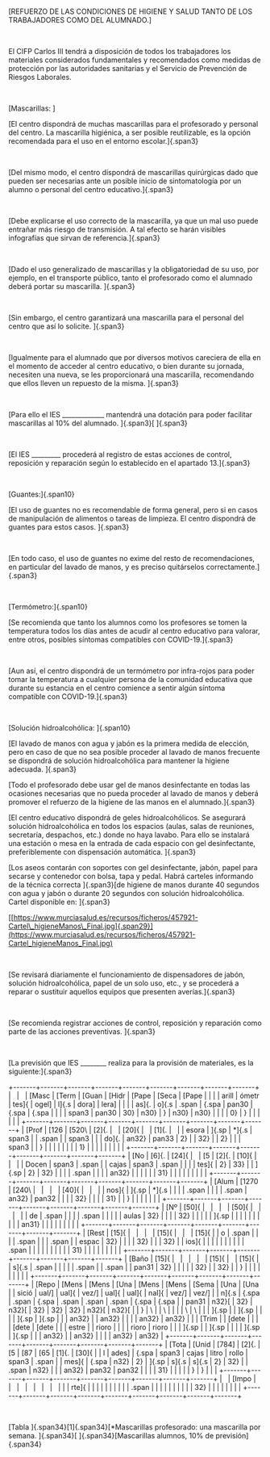  

 

[REFUERZO DE LAS CONDICIONES DE HIGIENE Y SALUD TANTO DE LOS
TRABAJADORES COMO DEL ALUMNADO.]

 

El CIFP Carlos III tendrá a disposición de todos los
trabajadores los materiales considerados fundamentales y recomendados
como medidas de protección por las autoridades sanitarias y el Servicio
de Prevención de Riesgos Laborales.

 

[Mascarillas: ]

[El centro dispondrá de muchas mascarillas para el profesorado y personal del
centro. La mascarilla higiénica, a ser posible reutilizable, es la
opción recomendada para el uso en el entorno escolar.]{.span3}

 

[Del mismo modo, el centro dispondrá de mascarillas quirúrgicas dado que
pueden ser necesarias ante un posible inicio de sintomatología por un
alumno o personal del centro educativo.]{.span3}

 

[Debe explicarse el uso correcto de la mascarilla, ya que un mal uso
puede entrañar más riesgo de transmisión. A tal efecto se harán visibles
infografías que sirvan de referencia.]{.span3}

 

[Dado el uso generalizado de mascarillas y la obligatoriedad de su uso,
por ejemplo, en el transporte público, tanto el profesorado como el
alumnado deberá portar su mascarilla. ]{.span3}

 

[Sin embargo, el centro garantizará una mascarilla para el personal del
centro que así lo solicite. ]{.span3}

 

[Igualmente para el alumnado que por diversos motivos careciera de ella
en el momento de acceder al centro educativo, o bien durante su jornada,
necesiten una nueva, se les proporcionará una mascarilla, recomendando
que ellos lleven un repuesto de la misma. ]{.span3}

 

[Para ello el IES \_\_\_\_\_\_\_\_\_\_\_\_\_ mantendrá una dotación para
poder facilitar mascarillas al 10% del alumnado. ]{.span3}[ ]{.span3}

 

[El IES \_\_\_\_\_\_\_\_\_ procederá al registro de estas acciones de
control, reposición y reparación según lo establecido en el apartado
13.]{.span3}

 

[Guantes:]{.span10}

[El uso de guantes no es recomendable de forma general, pero si en casos
de manipulación de alimentos o tareas de limpieza. El centro dispondrá
de guantes para estos casos. ]{.span3}

 

[En todo caso, el uso de guantes no exime del resto de recomendaciones,
en particular del lavado de manos, y es preciso quitárselos
correctamente.]{.span3}

 

[Termómetro:]{.span10}

[Se recomienda que tanto los alumnos como los profesores se tomen la
temperatura todos los días antes de acudir al centro educativo para
valorar, entre otros, posibles síntomas compatibles con
COVID-19.]{.span3}

 

[Aun así, el centro dispondrá de un termómetro por infra-rojos para
poder tomar la temperatura a cualquier persona de la comunidad educativa
que durante su estancia en el centro comience a sentir algún síntoma
compatible con COVID-19.]{.span3}

 

[Solución hidroalcohólica: ]{.span10}

[El lavado de manos con agua y jabón es la primera medida de elección,
pero en caso de que no sea posible proceder al lavado de manos frecuente
se dispondrá de solución hidroalcohólica para mantener la higiene
adecuada. ]{.span3}

[Todo el profesorado debe usar gel de manos desinfectante en todas las
ocasiones necesarias que no pueda proceder al lavado de manos y deberá
promover el refuerzo de la higiene de las manos en el alumnado.]{.span3}

[El centro educativo dispondrá de geles hidroalcohólicos. Se asegurará
solución hidroalcohólica en todos los espacios (aulas, salas de
reuniones, secretaría, despachos, etc.) donde no haya lavabo. Para ello
se instalará una estación o mesa en la entrada de cada espacio con gel
desinfectante, preferiblemente con dispensación automática. ]{.span3}

[Los aseos contarán con soportes con gel desinfectante, jabón, papel
para secarse y contenedor con bolsa, tapa y pedal. Habrá carteles
informando de la técnica correcta ]{.span3}[de higiene de manos durante
40 segundos con agua y jabón o durante 20 segundos con solución
hidroalcohólica. Cartel disponible en: ]{.span3}

[[https://www.murciasalud.es/recursos/ficheros/457921-Cartel\_higieneManos\_Final.jpg]{.span29}](https://www.murciasalud.es/recursos/ficheros/457921-Cartel_higieneManos_Final.jpg)

 

[Se revisará diariamente el funcionamiento de dispensadores de jabón,
solución hidroalcohólica, papel de un solo uso, etc., y se procederá a
reparar o sustituir aquellos equipos que presenten averías.]{.span3}

 

[Se recomienda registrar acciones de control, reposición y reparación
como parte de las acciones preventivas. ]{.span3}

 

[La previsión que IES \_\_\_\_\_\_\_\_ realiza para la provisión de
materiales, es la siguiente:]{.span3}

+-------+-------+-------+-------+-------+-------+-------+-------+-------+
|       |       | [Masc | [Term | [Guan | [Hidr | [Pape | [Seca | [Pape |
|       |       | arill | ómetr | tes]{ | ogel] | l]{.s | dora] | lera] |
|       |       | as]{. | o]{.s | .span | {.spa | pan30 | {.spa | {.spa |
|       |       | span3 | pan30 | 30}   | n30}  | }     | n30}  | n30}  |
|       |       | 0}    | }     |       |       |       |       |       |
+-------+-------+-------+-------+-------+-------+-------+-------+-------+
| [Prof | [126  | [520\ | [2]{. |       | [20]{ |       | [1]{. |       |
| esora | ]{.sp | *]{.s | span3 |       | .span |       | span3 |       |
| do]{. | an32} | pan33 | 2}    |       | 32}   |       | 2}    |       |
| span3 |       | }     |       |       |       |       |       |       |
| 1}    |       |       |       |       |       |       |       |       |
+-------+-------+-------+-------+-------+-------+-------+-------+-------+
| [No   | [6]{. | [24]{ |       | [5    | [2]{. | [10]{ |       |       |
| Docen | span3 | .span |       | cajas | span3 | .span |       |       |
| tes]{ | 2}    | 33}   |       | ]{.sp | 2}    | 32}   |       |       |
| .span |       |       |       | an32} |       |       |       |       |
| 31}   |       |       |       |       |       |       |       |       |
+-------+-------+-------+-------+-------+-------+-------+-------+-------+
| [Alum | [1270 | [240\ |       |       |       | [40]{ |       |       |
| nos]{ | ]{.sp | *]{.s |       |       |       | .span |       |       |
| .span | an32} | pan32 |       |       |       | 32}   |       |       |
| 31}   |       | }     |       |       |       |       |       |       |
+-------+-------+-------+-------+-------+-------+-------+-------+-------+
| [Nº   | [50]{ |       |       |       | [50]{ |       |       |       |
| de    | .span |       |       |       | .span |       |       |       |
| aulas | 32}   |       |       |       | 32}   |       |       |       |
| ]{.sp |       |       |       |       |       |       |       |       |
| an31} |       |       |       |       |       |       |       |       |
+-------+-------+-------+-------+-------+-------+-------+-------+-------+
| [Rest | [15]{ |       |       |       | [15]{ |       |       | [15]{ |
| o     | .span |       |       |       | .span |       |       | .span |
| espac | 32}   |       |       |       | 32}   |       |       | 32}   |
| ios]{ |       |       |       |       |       |       |       |       |
| .span |       |       |       |       |       |       |       |       |
| 31}   |       |       |       |       |       |       |       |       |
+-------+-------+-------+-------+-------+-------+-------+-------+-------+
| [Baño | [15]{ |       |       |       |       | [15]{ |       | [15]{ |
| s]{.s | .span |       |       |       |       | .span |       | .span |
| pan31 | 32}   |       |       |       |       | 32}   |       | 32}   |
| }     |       |       |       |       |       |       |       |       |
+-------+-------+-------+-------+-------+-------+-------+-------+-------+
| [Repo | [Mens | [Mens | [Una  | [Mens | [Mens | [Sema | [Una  | [Una  |
| sició | ual/] | ual]{ | vez/] | ual]{ | ual]{ | nal]{ | vez/] | vez/] |
| n]{.s | {.spa | .span | {.spa | .span | .span | .span | {.spa | {.spa |
| pan31 | n32}[ | 32}   | n32}[ | 32}   | 32}   | 32}   | n32}[ | n32}[ |
| }     | \     |       | \     |       |       |       | \     | \     |
|       | ]{.sp |       | ]{.sp |       |       |       | ]{.sp | ]{.sp |
|       | an32} |       | an32} |       |       |       | an32} | an32} |
|       | [Trim |       | [dete |       |       |       | [dete | [dete |
|       | estre |       | rioro |       |       |       | rioro | rioro |
|       | ]{.sp |       | ]{.sp |       |       |       | ]{.sp | ]{.sp |
|       | an32} |       | an32} |       |       |       | an32} | an32} |
+-------+-------+-------+-------+-------+-------+-------+-------+-------+
| [Tota | [Unid | [784] | [2]{. | [5    | [87   | [65   | [1]{. | [30]{ |
| l     | ades] | {.spa | span3 | cajas | litro | rollo | span3 | .span |
| mes]{ | {.spa | n32}  | 2}    | ]{.sp | s]{.s | s]{.s | 2}    | 32}   |
| .span | n32}  |       |       | an32} | pan32 | pan32 |       |       |
| 31}   |       |       |       |       | }     | }     |       |       |
+-------+-------+-------+-------+-------+-------+-------+-------+-------+
|       | [Impo |       |       |       |       |       |       |       |
|       | rte]{ |       |       |       |       |       |       |       |
|       | .span |       |       |       |       |       |       |       |
|       | 32}   |       |       |       |       |       |       |       |
+-------+-------+-------+-------+-------+-------+-------+-------+-------+

 

[Tabla ]{.span34}[1]{.span34}[\*Mascarillas profesorado: una mascarilla
por semana. ]{.span34}[ ]{.span34}[Mascarillas alumnos, 10% de
previsión]{.span34}

 
